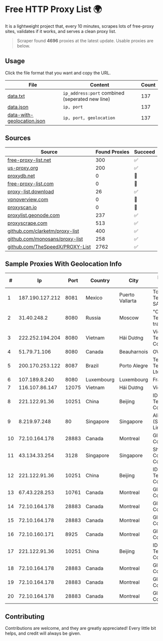 
# Free HTTP Proxy List 🌍

It is a lightweight project that, every 10 minutes, scrapes lots of free-proxy sites, validates if it works, and serves a clean proxy list.


> Scraper found **4696** proxies at the latest update. Usable proxies are below.

## Usage

Click the file format that you want and copy the URL.


|File|Content|Count|
|----|-------|-----|
|[data.txt](https://raw.githubusercontent.com/themiralay/Proxy-List-World/master/data.txt)|`ip_address:port` combined (seperated new line)|137|
|[data.json](https://raw.githubusercontent.com/themiralay/Proxy-List-World/master/data.json)|`ip, port`|137|
|[data-with-geolocation.json](https://raw.githubusercontent.com/themiralay/Proxy-List-World/master/data-with-geolocation.json)|`ip, port, geolocation`|137|

## Sources

|Source|Found Proxies|Succeed|
|------|-------------|-------|
|[free-proxy-list.net](https://free-proxy-list.net)|300|✅|
|[us-proxy.org](https://www.us-proxy.org)|200|✅|
|[proxydb.net](http://proxydb.net)|0|🚫|
|[free-proxy-list.com](https://free-proxy-list.com/?page=&port=&type%5B%5D=http&type%5B%5D=https&up_time=0&search=Search)|0|🚫|
|[proxy-list.download](https://www.proxy-list.download/HTTP)|26|✅|
|[vpnoverview.com](https://vpnoverview.com/privacy/anonymous-browsing/free-proxy-servers)|0|🚫|
|[proxyscan.io](https://www.proxyscan.io)|0|🚫|
|[proxylist.geonode.com](https://proxylist.geonode.com/api/proxy-list?limit=300&page=1&sort_by=lastChecked&sort_type=desc&protocols=http,https)|237|✅|
|[proxyscrape.com](https://api.proxyscrape.com/v2/?request=displayproxies&protocol=http&timeout=10000&country=all&ssl=all&anonymity=all)|513|✅|
|[github.com/clarketm/proxy-list](https://raw.githubusercontent.com/clarketm/proxy-list/master/proxy-list-raw.txt)|400|✅|
|[github.com/monosans/proxy-list](https://raw.githubusercontent.com/monosans/proxy-list/main/proxies/http.txt)|258|✅|
|[github.com/TheSpeedX/PROXY-List](https://raw.githubusercontent.com/TheSpeedX/PROXY-List/master/http.txt)|2762|✅|


## Sample Proxies With Geolocation Info

|#|Ip|Port|Country|City|Internet Service Provider|
|-|--|----|-------|----|-------------------------|
|1|187.190.127.212|8081|Mexico|Puerto Vallarta|Total Play Telecomunicaciones SA De CV|
|2|31.40.248.2|8080|Russia|Moscow|"Cloud Technologies" LLC trading as Cloud.ru|
|3|222.252.194.204|8080|Vietnam|Hải Dương|VietNam Post and Telecom Corporation|
|4|51.79.71.106|8080|Canada|Beauharnois|OVH SAS|
|5|200.170.253.122|8087|Brazil|Porto Alegre|Telium Telecomunicações Ltda|
|6|107.189.8.240|8080|Luxembourg|Luxembourg|FranTech Solutions|
|7|116.107.86.147|12075|Vietnam|Hải Dương|Viettel Corporation|
|8|221.122.91.36|10251|China|Beijing|IDC, China Telecommunications Corporation|
|9|8.219.97.248|80|Singapore|Singapore|Alibaba Cloud (Singapore) Private Limited|
|10|72.10.164.178|28883|Canada|Montreal|GloboTech Communications|
|11|43.134.33.254|3128|Singapore|Singapore|Shenzhen Tencent Computer Systems Company Limited|
|12|221.122.91.36|10251|China|Beijing|IDC, China Telecommunications Corporation|
|13|67.43.228.253|10761|Canada|Montreal|GloboTech Communications|
|14|72.10.164.178|28883|Canada|Montreal|GloboTech Communications|
|15|72.10.164.178|28883|Canada|Montreal|GloboTech Communications|
|16|72.10.160.171|8925|Canada|Montreal|GloboTech Communications|
|17|221.122.91.36|10251|China|Beijing|IDC, China Telecommunications Corporation|
|18|72.10.164.178|28883|Canada|Montreal|GloboTech Communications|
|19|72.10.164.178|28883|Canada|Montreal|GloboTech Communications|
|20|72.10.164.178|28883|Canada|Montreal|GloboTech Communications|



## Contributing

Contributions are welcome, and they are greatly appreciated! Every
little bit helps, and credit will always be given.

